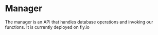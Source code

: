 # Manager

The manager is an API that handles database operations and invoking our functions. It is currently deployed on fly.io